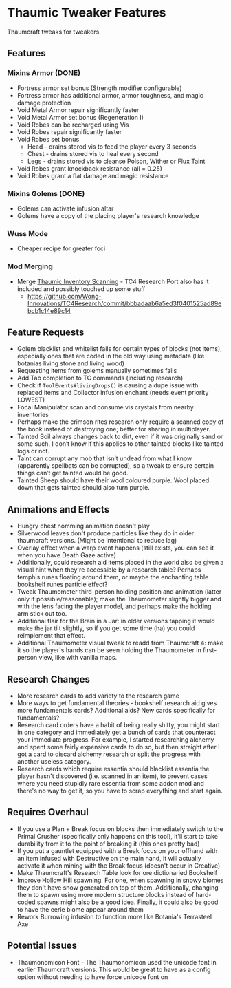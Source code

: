 # Thaumic Tweaker Features
Thaumcraft tweaks for tweakers.

## Features
### Mixins Armor (DONE)
- Fortress armor set bonus (Strength modifier configurable)
- Fortress armor has additional armor, armor toughness, and magic damage protection
- Void Metal Armor repair significantly faster
- Void Metal Armor set bonus (Regeneration I)
- Void Robes can be recharged using Vis
- Void Robes repair significantly faster
- Void Robes set bonus
  - Head - drains stored vis to feed the player every 3 seconds
  - Chest - drains stored vis to heal every second
  - Legs - drains stored vis to cleanse Poison, Wither or Flux Taint
- Void Robes grant knockback resistance (all = 0.25)
- Void Robes grant a flat damage and magic resistance

### Mixins Golems (DONE)
- Golems can activate infusion altar
- Golems have a copy of the placing player's research knowledge

### Wuss Mode
- Cheaper recipe for greater foci

### Mod Merging
- Merge [Thaumic Inventory Scanning](https://www.curseforge.com/minecraft/mc-mods/thaumcraft-inventory-scanning) - TC4 Research Port also has it included and possibly touched up some stuff
  - https://github.com/Wong-Innovations/TC4Research/commit/bbbadaab6a5ed3f0401525ad89ebcb1c14e89c14

## Feature Requests
- Golem blacklist and whitelist fails for certain types of blocks (not items), especially ones that are coded in the old way using metadata (like botanias living stone and living wood)
- Requesting items from golems manually sometimes fails
- Add Tab completion to TC commands (including research)
- Check if `ToolEvents#livingDrops()` is causing a dupe issue with replaced items and Collector infusion enchant (needs event priority LOWEST)
- Focal Manipulator scan and consume vis crystals from nearby inventories
- Perhaps make the crimson rites research only require a scanned copy of the book instead of destroying one; better for sharing in multiplayer.
- Tainted Soil always changes back to dirt, even if it was originally sand or some such. I don’t know if this applies to other tainted blocks like tainted logs or not.
- Taint can corrupt any mob that isn’t undead from what I know (apparently spellbats can be corrupted), so a tweak to ensure certain things can’t get tainted would be good.
- Tainted Sheep should have their wool coloured purple. Wool placed down that gets tainted should also turn purple.

## Animations and Effects
- Hungry chest nomming animation doesn't play
- Silverwood leaves don't produce particles like they do in older thaumcraft versions. (Might be intentional to reduce lag)
- Overlay effect when a warp event happens (still exists, you can see it when you have Death Gaze active)
- Additionally, could research aid items placed in the world also be given a visual hint when they're accessible by a research table? Perhaps temphis runes floating around them, or maybe the enchanting table bookshelf runes particle effect?
- Tweak Thaumometer third-person holding position and animation (latter only if possible/reasonable); make the Thaumometer slightly bigger and with the lens facing the player model, and perhaps make the holding arm stick out too.
- Additional flair for the Brain in a Jar: in older versions tapping it would make the jar tilt slightly, so if you get some time (ha) you could reimplement that effect.
- Additional Thaumometer visual tweak to readd from Thaumcraft 4: make it so the player's hands can be seen holding the Thaumometer in first-person view, like with vanilla maps.

## Research Changes
- More research cards to add variety to the research game
- More ways to get fundamental theories - bookshelf research aid gives more fundamentals cards? Additional aids? New cards specifically for fundamentals?
- Research card orders have a habit of being really shitty, you might start in one category and immediately get a bunch of cards that counteract your immediate progress. For example, I started researching alchemy and spent some fairly expensive cards to do so, but then straight after I got a card to discard alchemy research or split the progress with another useless category.
- Research cards which require essentia should blacklist essentia the player hasn't discovered (i.e. scanned in an item), to prevent cases where you need stupidly rare essentia from some addon mod and there's no way to get it, so you have to scrap everything and start again.

## Requires Overhaul
- If you use a Plan + Break focus on blocks then immediately switch to the Primal Crusher (specifically only happens on this tool), it'll start to take durability from it to the point of breaking it (this ones pretty bad)
- If you put a gauntlet equipped with a Break focus on your offhand with an item infused with Destructive on the main hand, it will actually activate it when mining with the Break focus (doesn't occur in Creative)
- Make Thaumcraft's Research Table look for ore dictionaried Bookshelf
- Improve Hollow Hill spawning. For one, when spawning in snowy biomes they don't have snow generated on top of them. Additionally, changing them to spawn using more modern structure blocks instead of hard-coded spawns might also be a good idea. Finally, it could also be good to have the eerie biome appear around them
- Rework Burrowing infusion to function more like Botania's Terrasteel Axe

## Potential Issues
- Thaumonomicon Font - The Thaumonomicon used the unicode font in earlier Thaumcraft versions. This would be great to have as a config option without needing to have force unicode font on

